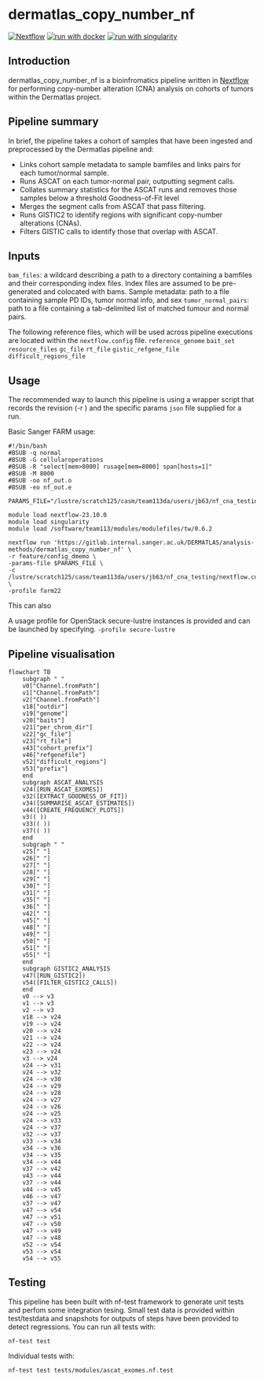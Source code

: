 # dermatlas_copy_number_nf

[![Nextflow](https://img.shields.io/badge/nextflow%20DSL2-%E2%89%A522.04.5-23aa62.svg?labelColor=000000)](https://www.nextflow.io/)
[![run with docker](https://img.shields.io/badge/run%20with-docker-0db7ed?labelColor=000000&logo=docker)](https://www.docker.com/)
[![run with singularity](https://img.shields.io/badge/run%20with-singularity-1d355c.svg?labelColor=000000)](https://sylabs.io/docs/)

## Introduction

dermatlas_copy_number_nf is a bioinfromatics pipeline written in [Nextflow](http://www.nextflow.io) for performing copy-number alteration (CNA) analysis on cohorts of tumors within the Dermatlas project. 

## Pipeline summary

In brief, the pipeline takes a cohort of samples that have been ingested and preprocessed by the Dermatlas pipeline and:
- Links cohort sample metadata to sample bamfiles and links pairs for each tumor/normal sample.
- Runs ASCAT on each tumor-normal pair, outputting segment calls. 
- Collates summary statistics for the ASCAT runs and removes those samples below a threshold Goodness-of-Fit level 
- Merges the segment calls from ASCAT that pass filtering.
- Runs GISTIC2 to identify regions with significant copy-number alterations (CNAs).
- Filters GISTIC calls to identify those that overlap with ASCAT.

## Inputs 

`bam_files`: a wildcard describing a path to a directory containing a bamfiles and their corresponding index files. Index files are assumed to be pre-generated and colocated with bams.
Sample metadata: path to a file containing sample PD IDs, tumor normal info, and sex
`tumor_normal_pairs`: path to a file containing a tab-delimited list of matched tumour and normal pairs.

The following reference files, which will be used across pipeline executions are located within the `nextflow.config` file.
`reference_genome`
`bait_set`
`resource_files`
`gc_file`
`rt_file`
`gistic_refgene_file`
`difficult_regions_file`

## Usage 

The recommended way to launch this pipeline is using a wrapper script that records the revision (-r ) and the specific params `json` file supplied for a run. 

Basic Sanger FARM usage:
```
#!/bin/bash
#BSUB -q normal
#BSUB -G cellularoperations
#BSUB -R "select[mem>8000] rusage[mem=8000] span[hosts=1]"
#BSUB -M 8000
#BSUB -oo nf_out.o
#BSUB -eo nf_out.e

PARAMS_FILE="/lustre/scratch125/casm/team113da/users/jb63/nf_cna_testing/params.json"

module load nextflow-23.10.0
module load singularity
module load /software/team113/modules/modulefiles/tw/0.6.2

nextflow run 'https://gitlab.internal.sanger.ac.uk/DERMATLAS/analysis-methods/dermatlas_copy_number_nf' \
-r feature/config_dmemo \
-params-file $PARAMS_FILE \
-c /lustre/scratch125/casm/team113da/users/jb63/nf_cna_testing/nextflow.config \
-profile farm22 
```
This can also 

A usage profile for OpenStack secure-lustre instances is provided and can be launched by specifying. 
`-profile secure-lustre`


## Pipeline visualisation 

```mermaid
flowchart TB
    subgraph " "
    v0["Channel.fromPath"]
    v1["Channel.fromPath"]
    v2["Channel.fromPath"]
    v18["outdir"]
    v19["genome"]
    v20["baits"]
    v21["per_chrom_dir"]
    v22["gc_file"]
    v23["rt_file"]
    v43["cohort_prefix"]
    v46["refgenefile"]
    v52["difficult_regions"]
    v53["prefix"]
    end
    subgraph ASCAT_ANALYSIS
    v24([RUN_ASCAT_EXOMES])
    v32([EXTRACT_GOODNESS_OF_FIT])
    v34([SUMMARISE_ASCAT_ESTIMATES])
    v44([CREATE_FREQUENCY_PLOTS])
    v3(( ))
    v33(( ))
    v37(( ))
    end
    subgraph " "
    v25[" "]
    v26[" "]
    v27[" "]
    v28[" "]
    v29[" "]
    v30[" "]
    v31[" "]
    v35[" "]
    v36[" "]
    v42[" "]
    v45[" "]
    v48[" "]
    v49[" "]
    v50[" "]
    v51[" "]
    v55[" "]
    end
    subgraph GISTIC2_ANALYSIS
    v47([RUN_GISTIC2])
    v54([FILTER_GISTIC2_CALLS])
    end
    v0 --> v3
    v1 --> v3
    v2 --> v3
    v18 --> v24
    v19 --> v24
    v20 --> v24
    v21 --> v24
    v22 --> v24
    v23 --> v24
    v3 --> v24
    v24 --> v31
    v24 --> v32
    v24 --> v30
    v24 --> v29
    v24 --> v28
    v24 --> v27
    v24 --> v26
    v24 --> v25
    v24 --> v33
    v24 --> v37
    v32 --> v37
    v33 --> v34
    v34 --> v36
    v34 --> v35
    v34 --> v44
    v37 --> v42
    v43 --> v44
    v37 --> v44
    v44 --> v45
    v46 --> v47
    v37 --> v47
    v47 --> v54
    v47 --> v51
    v47 --> v50
    v47 --> v49
    v47 --> v48
    v52 --> v54
    v53 --> v54
    v54 --> v55
```

## Testing

This pipeline has been built with nf-test framework to generate unit tests and perfom some integration tesing. Small test data is provided within test/testdata and snapshots for outputs of steps have been provided to detect regressions. You can run all tests with:

```
nf-test test 
```
Individual tests with:
```
nf-test test tests/modules/ascat_exomes.nf.test
```